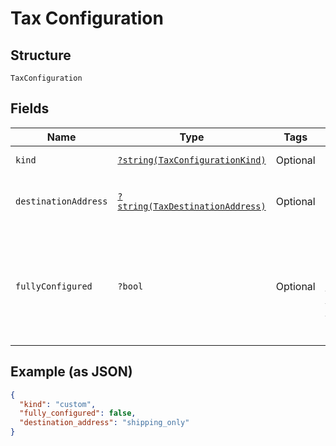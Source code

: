 
# Tax Configuration

## Structure

`TaxConfiguration`

## Fields

| Name | Type | Tags | Description | Getter | Setter |
|  --- | --- | --- | --- | --- | --- |
| `kind` | [`?string(TaxConfigurationKind)`](../../doc/models/tax-configuration-kind.md) | Optional | **Default**: `TaxConfigurationKind::CUSTOM` | getKind(): ?string | setKind(?string kind): void |
| `destinationAddress` | [`?string(TaxDestinationAddress)`](../../doc/models/tax-destination-address.md) | Optional | - | getDestinationAddress(): ?string | setDestinationAddress(?string destinationAddress): void |
| `fullyConfigured` | `?bool` | Optional | Returns `true` when Chargify has been properly configured to charge tax using the specified tax system. More details about taxes: https://maxio.zendesk.com/hc/en-us/articles/24287012608909-Taxes-Overview<br><br>**Default**: `false` | getFullyConfigured(): ?bool | setFullyConfigured(?bool fullyConfigured): void |

## Example (as JSON)

```json
{
  "kind": "custom",
  "fully_configured": false,
  "destination_address": "shipping_only"
}
```

